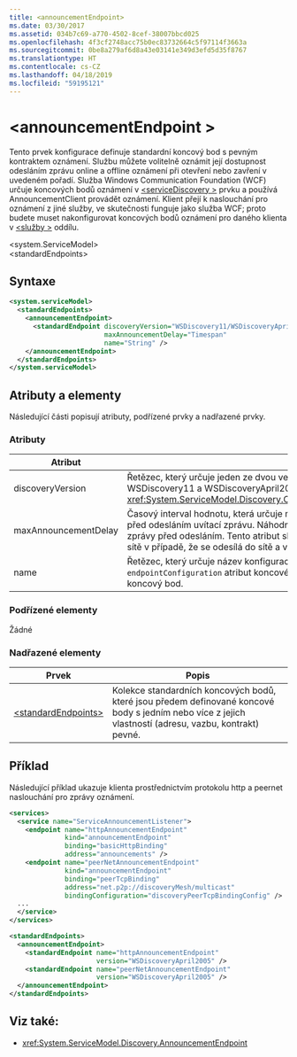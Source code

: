 ```yaml
---
title: <announcementEndpoint>
ms.date: 03/30/2017
ms.assetid: 034b7c69-a770-4502-8cef-38007bbcd025
ms.openlocfilehash: 4f3cf2748acc75b0ec83732664c5f97114f3663a
ms.sourcegitcommit: 0be8a279af6d8a43e03141e349d3efd5d35f8767
ms.translationtype: HT
ms.contentlocale: cs-CZ
ms.lasthandoff: 04/18/2019
ms.locfileid: "59195121"
---
```

# <a name="announcementendpoint"></a>\<announcementEndpoint >
Tento prvek konfigurace definuje standardní koncový bod s pevným kontraktem oznámení. Službu můžete volitelně oznámit její dostupnost odesláním zprávu online a offline oznámení při otevření nebo zavření v uvedeném pořadí. Služba Windows Communication Foundation (WCF) určuje koncových bodů oznámení v [ \<serviceDiscovery >](../../../../../docs/framework/configure-apps/file-schema/wcf/servicediscovery.md) prvku a používá AnnouncementClient provádět oznámení. Klient přejí k naslouchání pro oznámení z jiné služby, ve skutečnosti funguje jako služba WCF; proto budete muset nakonfigurovat koncových bodů oznámení pro daného klienta v [ \<služby >](../../../../../docs/framework/configure-apps/file-schema/wcf/services.md) oddílu.  
  
\<system.ServiceModel>  
\<standardEndpoints>  
  
## <a name="syntax"></a>Syntaxe  
  
```xml  
<system.serviceModel>
  <standardEndpoints>
    <announcementEndpoint>
      <standardEndpoint discoveryVersion="WSDiscovery11/WSDiscoveryApril2005"
                        maxAnnouncementDelay="Timespan"
                        name="String" />
    </announcementEndpoint>
  </standardEndpoints>
</system.serviceModel>
```  
  
## <a name="attributes-and-elements"></a>Atributy a elementy  
 Následující části popisují atributy, podřízené prvky a nadřazené prvky.  
  
### <a name="attributes"></a>Atributy  
  
|Atribut|Popis|  
|---------------|-----------------|  
|discoveryVersion|Řetězec, který určuje jeden ze dvou verzí protokolu WS-Discovery. Platné hodnoty jsou WSDiscovery11 a WSDiscoveryApril2005. Tato hodnota je typu <xref:System.ServiceModel.Discovery.Configuration.AnnouncementEndpointElement.DiscoveryVersion>.|  
|maxAnnouncementDelay|Časový interval hodnotu, která určuje maximální hodnotu zpoždění protokolu zjišťování bude čekat před odesláním uvítací zprávu. Náhodný čas hodnotu mezi 0 a hodnota tohoto atributu bude čekat zprávy před odesláním. Tento atribut slouží k nastavení malé náhodné zpoždění zabránil výstrahami sítě v případě, že se odesílá do sítě a všechny služby jsou zase online ve stejnou dobu.|  
|name|Řetězec, který určuje název konfigurace standardního koncového bodu. Název se používá v `endpointConfiguration` atribut koncového bodu služby propojit s jeho konfigurace je standardní koncový bod.|  
  
### <a name="child-elements"></a>Podřízené elementy  
 Žádné  
  
### <a name="parent-elements"></a>Nadřazené elementy  
  
|Prvek|Popis|  
|-------------|-----------------|  
|[\<standardEndpoints>](../../../../../docs/framework/configure-apps/file-schema/wcf/standardendpoints.md)|Kolekce standardních koncových bodů, které jsou předem definované koncové body s jedním nebo více z jejich vlastností (adresu, vazbu, kontrakt) pevné.|  
  
## <a name="example"></a>Příklad  
 Následující příklad ukazuje klienta prostřednictvím protokolu http a peernet naslouchání pro zprávy oznámení.  
  
```xml  
<services>
  <service name="ServiceAnnouncementListener">
    <endpoint name="httpAnnouncementEndpoint"
              kind="announcementEndpoint"
              binding="basicHttpBinding"
              address="announcements" />
    <endpoint name="peerNetAnnouncementEndpoint"
              kind="announcementEndpoint"
              binding="peerTcpBinding"
              address="net.p2p://discoveryMesh/multicast"
              bindingConfiguration="discoveryPeerTcpBindingConfig" />
  ...
  </service>
</services>

<standardEndpoints>
  <announcementEndpoint>
    <standardEndpoint name="httpAnnouncementEndpoint"
                      version="WSDiscoveryApril2005" />
    <standardEndpoint name="peerNetAnnouncementEndpoint"
                      version="WSDiscoveryApril2005" />
  </announcementEndpoint>
</standardEndpoints>
```  
  
## <a name="see-also"></a>Viz také:

- <xref:System.ServiceModel.Discovery.AnnouncementEndpoint>
